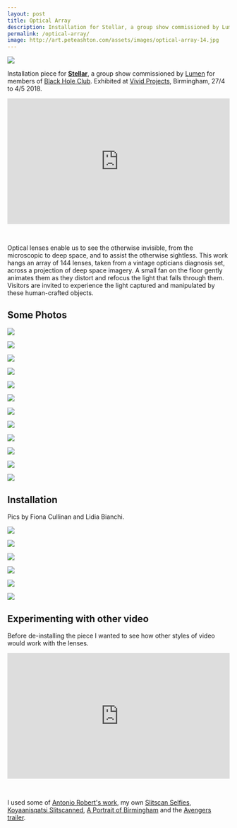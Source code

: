 ```yaml
---
layout: post
title: Optical Array
description: Installation for Stellar, a group show commissioned by Lumen on the theme on Space.
permalink: /optical-array/
image: http://art.peteashton.com/assets/images/optical-array-14.jpg
---
```


![](http://art.peteashton.com/assets/images/optical-array-14.jpg)

Installation piece for [**Stellar**](http://www.vividprojects.org.uk/programme/stellar/), a group show commissioned by [Lumen](https://www.lumenstudios.co.uk/about/) for members of [Black Hole Club](http://www.blackholeclub.com). Exhibited at [Vivid Projects](http://www.vividprojects.org.uk/), Birmingham, 27/4 to 4/5 2018. 

<div style="padding:56.25% 0 0 0;position:relative; margin-bottom 2em;"><iframe src="https://player.vimeo.com/video/267017593" style="position:absolute;top:0;left:0;width:100%;height:100%;" frameborder="0" webkitallowfullscreen mozallowfullscreen allowfullscreen></iframe></div><script src="https://player.vimeo.com/api/player.js"></script>

&nbsp;

Optical lenses enable us to see the otherwise invisible, from the microscopic to deep space, and to assist the otherwise sightless. This work hangs an array of 144 lenses, taken from a vintage opticians diagnosis set, across a projection of deep space imagery. A small fan on the floor gently animates them as they distort and refocus the light that falls through them. Visitors are invited to experience the light captured and manipulated by these human-crafted objects.

## Some Photos

![](http://art.peteashton.com/assets/images/optical-array-1.jpg)

![](http://art.peteashton.com/assets/images/optical-array-2.jpg)

![](http://art.peteashton.com/assets/images/optical-array-4.jpg)

![](http://art.peteashton.com/assets/images/optical-array-5.jpg)

![](http://art.peteashton.com/assets/images/optical-array-7.jpg)

![](http://art.peteashton.com/assets/images/optical-array-8.jpg)

![](http://art.peteashton.com/assets/images/optical-array-10.jpg)

![](http://art.peteashton.com/assets/images/optical-array-11.jpg)

![](http://art.peteashton.com/assets/images/optical-array-12.jpg)

![](http://art.peteashton.com/assets/images/optical-array-13.jpg)

![](http://art.peteashton.com/assets/images/optical-array-15.jpg)

![](http://art.peteashton.com/assets/images/optical-array-16.jpg)

## Installation

Pics by Fiona Cullinan and Lidia Bianchi.

![](http://art.peteashton.com/assets/images/optical-array-pete4.jpg)

![](http://art.peteashton.com/assets/images/optical-array-lidia-bianchi.jpg)

![](http://art.peteashton.com/assets/images/optical-array-fi.jpg)

![](http://art.peteashton.com/assets/images/optical-array-pete3.jpg)

![](http://art.peteashton.com/assets/images/optical-array-pete2.jpg)

![](http://art.peteashton.com/assets/images/optical-array-pete.jpg)

## Experimenting with other video

Before de-installing the piece I wanted to see how other styles of video would work with the lenses. 

<div style="padding:56.25% 0 0 0;position:relative; margin-bottom 2em;"><iframe src="https://player.vimeo.com/video/268483173" style="position:absolute;top:0;left:0;width:100%;height:100%;" frameborder="0" webkitallowfullscreen mozallowfullscreen allowfullscreen></iframe></div><script src="https://player.vimeo.com/api/player.js"></script>

&nbsp;

I used some of [Antonio Robert's work](https://www.youtube.com/watch?v=9Q1UsiteqFc), my own [Slitscan Selfies](https://vimeo.com/89461938), [Koyaanisqatsi Slitscanned](http://art.peteashton.com/koyaanisqatsi-slitscanned/), [A Portrait of Birmingham](http://art.peteashton.com/portrait-bham) and the [Avengers trailer](https://www.youtube.com/watch?v=QwievZ1Tx-8).

